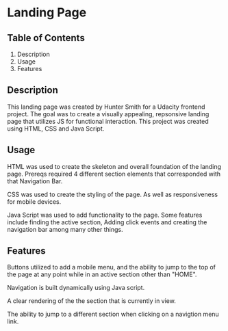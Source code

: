# Landing Page 
## Table of Contents
1. Description
2. Usage
3. Features
## Description
This landing page was created by Hunter Smith for a Udacity frontend project. The goal was to create a visually appealing, repsonsive landing page that utilizes JS for functional interaction.
This project was created using HTML, CSS and Java Script.
## Usage
HTML was used to create the skeleton and overall foundation of the landing page. Prereqs required 4 different section elements that corresponded with that Navigation Bar.

CSS was used to create the styling of the page. As well as responsiveness for mobile devices.

Java Script was used to add functionality to the page. Some features include finding the active section, Adding click events and creating the navigation bar among many other things.
## Features
Buttons utilized to add a mobile menu, and the ability to jump to the top of the page at any point while in an active section other than "HOME". 

Navigation is built dynamically using Java script.

A clear rendering of the the section that is currently in view.

The ability to jump to a different section when clicking on a navigtion menu link.
